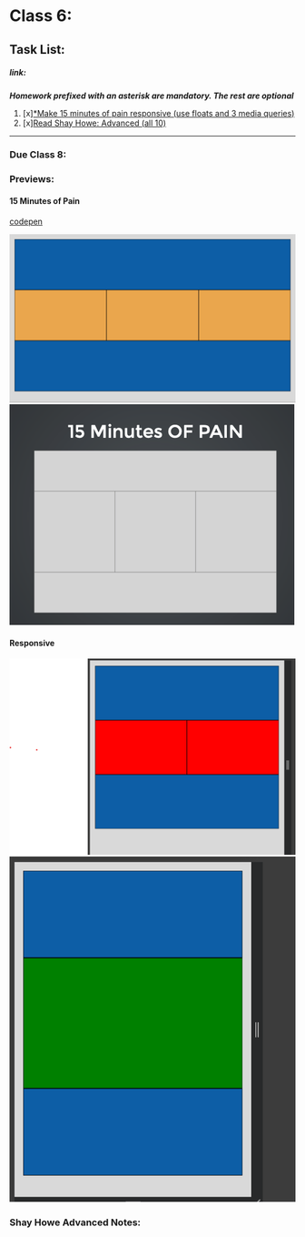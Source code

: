 # Class 6: 
## Task List:
##### link: 
***Homework prefixed with an asterisk are mandatory. The rest are optional***
1. [x][*Make 15 minutes of pain responsive (use floats and 3 media queries)](https://communitytaught.org/img/resources/15-min-pain.png)
2. [x][Read Shay Howe: Advanced (all 10)](https://learn.shayhowe.com/advanced-html-css/)    

---
### Due Class 8:


### Previews:

#### 15 Minutes of Pain


[codepen](https://codepen.io/IROMEO/pen/NPqmoVp)

![attempt](./images/15_minutes_of_pain_attempt.png)
![reference](./images/15-min-pain.png)


#### Responsive 

![tablet](./images/tablet_mode.png)
![phone](./images/phone_mode.png)

### Shay Howe Advanced Notes: 

